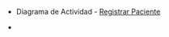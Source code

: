 + Diagrama de Actividad - [Registrar Paciente](https://drive.google.com/file/d/1E6xHr1baTu8PtoRGaiHRRN-4hmIgm27F/view?usp=sharing)

+ 
